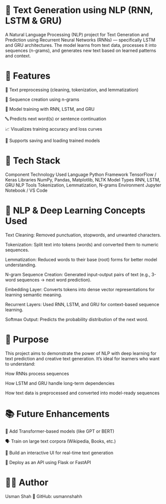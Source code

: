 # 🧠 Text Generation using NLP (RNN, LSTM & GRU)

A Natural Language Processing (NLP) project for Text Generation and Prediction using Recurrent Neural Networks (RNNs) — specifically LSTM and GRU architectures.
The model learns from text data, processes it into sequences (n-grams), and generates new text based on learned patterns and context.

# 🚀 Features

🧹 Text preprocessing (cleaning, tokenization, and lemmatization)

🧩 Sequence creation using n-grams

🧠 Model training with RNN, LSTM, and GRU

🔤 Predicts next word(s) or sentence continuation

📈 Visualizes training accuracy and loss curves

💾 Supports saving and loading trained models

# 🧩 Tech Stack
Component	Technology Used
Language	Python
Framework	TensorFlow / Keras
Libraries	NumPy, Pandas, Matplotlib, NLTK
Model Types	RNN, LSTM, GRU
NLP Tools	Tokenization, Lemmatization, N-grams
Environment	Jupyter Notebook / VS Code

# 🧠 NLP & Deep Learning Concepts Used

Text Cleaning:
Removed punctuation, stopwords, and unwanted characters.

Tokenization:
Split text into tokens (words) and converted them to numeric sequences.

Lemmatization:
Reduced words to their base (root) forms for better model understanding.

N-gram Sequence Creation:
Generated input-output pairs of text (e.g., 3-word sequences → next word prediction).

Embedding Layer:
Converts tokens into dense vector representations for learning semantic meaning.

Recurrent Layers:
Used RNN, LSTM, and GRU for context-based sequence learning.

Softmax Output:
Predicts the probability distribution of the next word.

# 🎯 Purpose

This project aims to demonstrate the power of NLP with deep learning for text prediction and creative text generation.
It’s ideal for learners who want to understand:

How RNNs process sequences

How LSTM and GRU handle long-term dependencies

How text data is preprocessed and converted into model-ready sequences

# 📚 Future Enhancements

🤖 Add Transformer-based models (like GPT or BERT)

🗣️ Train on large text corpora (Wikipedia, Books, etc.)

💬 Build an interactive UI for real-time text generation

💾 Deploy as an API using Flask or FastAPI

# 👨‍💻 Author

Usman Shah
📧 GitHub: usmannshahh
